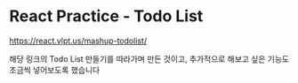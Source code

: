 # React Practice - Todo List

https://react.vlpt.us/mashup-todolist/

해당 링크의 Todo List 만들기를 따라가며 만든 것이고, 추가적으로 해보고 싶은 기능도 조금씩 넣어보도록 했습니다
